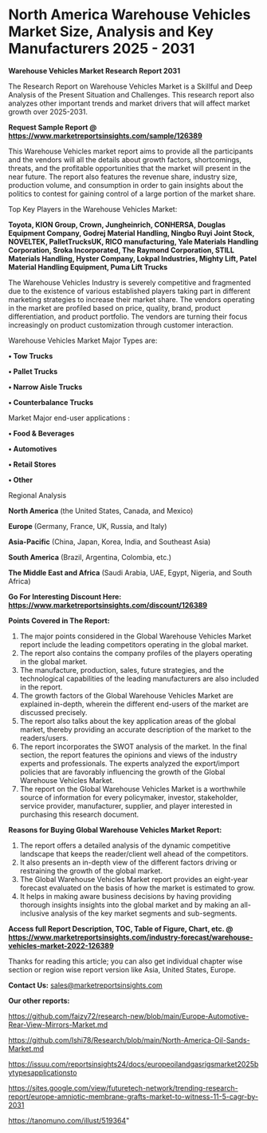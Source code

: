 # North America Warehouse Vehicles Market Size, Analysis and Key Manufacturers 2025 - 2031

<strong>Warehouse Vehicles Market Research Report 2031</strong>

The Research Report on Warehouse Vehicles Market is a Skillful and Deep Analysis of the Present Situation and Challenges. This research report also analyzes other important trends and market drivers that will affect market growth over 2025-2031.

<strong>Request Sample Report @ <a href=https://www.marketreportsinsights.com/sample/126389>https://www.marketreportsinsights.com/sample/126389</a></strong>

This Warehouse Vehicles market report aims to provide all the participants and the vendors will all the details about growth factors, shortcomings, threats, and the profitable opportunities that the market will present in the near future. The report also features the revenue share, industry size, production volume, and consumption in order to gain insights about the politics to contest for gaining control of a large portion of the market share.

Top Key Players in the Warehouse Vehicles Market:

<strong>Toyota, KION Group, Crown, Jungheinrich, CONHERSA, Douglas Equipment Company, Godrej Material Handling, Ningbo Ruyi Joint Stock, NOVELTEK, PalletTrucksUK, RICO manufacturing, Yale Materials Handling Corporation, Sroka Incorporated, The Raymond Corporation, STILL Materials Handling, Hyster Company, Lokpal Industries, Mighty Lift, Patel Material Handling Equipment, Puma Lift Trucks</strong>

The Warehouse Vehicles Industry is severely competitive and fragmented due to the existence of various established players taking part in different marketing strategies to increase their market share. The vendors operating in the market are profiled based on price, quality, brand, product differentiation, and product portfolio. The vendors are turning their focus increasingly on product customization through customer interaction.

Warehouse Vehicles Market Major Types are:

<strong>• Tow Trucks

• Pallet Trucks

• Narrow Aisle Trucks

• Counterbalance Trucks</strong>

Market Major end-user applications :

<strong>• Food & Beverages

• Automotives

• Retail Stores

• Other</strong>

Regional Analysis

</u><strong><b>North America</b></strong> (the United States, Canada, and Mexico)

<strong><b>Europe </b></strong>(Germany, France, UK, Russia, and Italy)

<strong><b>Asia-Pacific</b></strong> (China, Japan, Korea, India, and Southeast Asia)

<strong><b>South America</b></strong> (Brazil, Argentina, Colombia, etc.)

<strong><b>The Middle East and Africa</b></strong> (Saudi Arabia, UAE, Egypt, Nigeria, and South Africa)

<strong>Go For Interesting Discount Here: <a href=https://www.marketreportsinsights.com/discount/126389>https://www.marketreportsinsights.com/discount/126389</a></strong>

<strong>Points Covered in The Report:</strong>
<ol>
  <li>The major points considered in the Global Warehouse Vehicles Market report include the leading competitors operating in the global market.</li>
  <li>The report also contains the company profiles of the players operating in the global market.</li>
  <li>The manufacture, production, sales, future strategies, and the technological capabilities of the leading manufacturers are also included in the report.</li>
  <li>The growth factors of the Global Warehouse Vehicles Market are explained in-depth, wherein the different end-users of the market are discussed precisely.</li>
  <li>The report also talks about the key application areas of the global market, thereby providing an accurate description of the market to the readers/users.</li>
  <li>The report incorporates the SWOT analysis of the market. In the final section, the report features the opinions and views of the industry experts and professionals. The experts analyzed the export/import policies that are favorably influencing the growth of the Global Warehouse Vehicles Market.</li>
  <li>The report on the Global Warehouse Vehicles Market is a worthwhile source of information for every policymaker, investor, stakeholder, service provider, manufacturer, supplier, and player interested in purchasing this research document.</li>
</ol>
<strong>Reasons for Buying Global Warehouse Vehicles Market Report:</strong>

<ol>
  <li>The report offers a detailed analysis of the dynamic competitive landscape that keeps the reader/client well ahead of the competitors.</li>
  <li>It also presents an in-depth view of the different factors driving or restraining the growth of the global market.</li>
  <li>The Global Warehouse Vehicles Market report provides an eight-year forecast evaluated on the basis of how the market is estimated to grow.</li>
  <li>It helps in making aware business decisions by having providing thorough insights insights into the global market and by making an all-inclusive analysis of the key market segments and sub-segments.</li>
</ol>
<strong>Access full Report Description, TOC, Table of Figure, Chart, etc. @ <a href=https://www.marketreportsinsights.com/industry-forecast/warehouse-vehicles-market-2022-126389>https://www.marketreportsinsights.com/industry-forecast/warehouse-vehicles-market-2022-126389</a></strong>


Thanks for reading this article; you can also get individual chapter wise section or region wise report version like Asia, United States, Europe.

<strong>Contact Us:</strong>
sales@marketreportsinsights.com

<strong>Our other reports:</strong>

<a href=https://github.com/faizy72/research-new/blob/main/Europe-Automotive-Rear-View-Mirrors-Market.md>https://github.com/faizy72/research-new/blob/main/Europe-Automotive-Rear-View-Mirrors-Market.md</a>

<a href=https://github.com/Ishi78/Research/blob/main/North-America-Oil-Sands-Market.md>https://github.com/Ishi78/Research/blob/main/North-America-Oil-Sands-Market.md</a>

<a href=https://issuu.com/reportsinsights24/docs/europeoilandgasrigsmarket2025bytypesapplicationsto>https://issuu.com/reportsinsights24/docs/europeoilandgasrigsmarket2025bytypesapplicationsto</a>

<a href=https://sites.google.com/view/futuretech-network/trending-research-report/europe-amniotic-membrane-grafts-market-to-witness-11-5-cagr-by-2031>https://sites.google.com/view/futuretech-network/trending-research-report/europe-amniotic-membrane-grafts-market-to-witness-11-5-cagr-by-2031</a>

<a href=https://tanomuno.com/illust/519364>https://tanomuno.com/illust/519364</a>"
